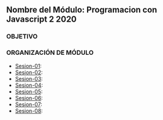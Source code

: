 ## Nombre del Módulo: Programacion con Javascript 2 2020

### OBJETIVO 


### ORGANIZACIÓN DE MÓDULO 
 
 - [Sesion-01]():
 - [Sesion-02](): 
 - [Sesion-03]():  
 - [Sesion-04]():  
 - [Sesion-05]():  
 - [Sesion-06](): 
 - [Sesion-07]():  
 - [Sesion-08]():  

